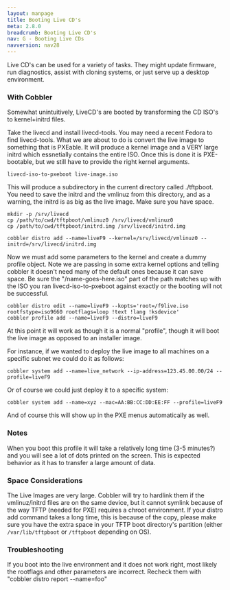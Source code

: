 ```yaml
---
layout: manpage
title: Booting Live CD's
meta: 2.8.0
breadcrumb: Booting Live CD's
nav: G - Booting Live CDs
navversion: nav28
---
```


Live CD's can be used for a variety of tasks.  They might update firmware, run diagnostics, assist with cloning systems, or just serve up a desktop environment.

### With Cobbler

Somewhat unintuitively, LiveCD's are booted by transforming the CD ISO's to kernel+initrd files.

Take the livecd and install livecd-tools.  You may need a recent Fedora to find livecd-tools.  What we are about to do is convert the live image to something that is PXEable.  It will produce a kernel image and a VERY large initrd which essnetially contains the entire ISO.  Once this is done it is PXE-bootable, but we still have to provide the right kernel arguments.

    livecd-iso-to-pxeboot live-image.iso


This will produce a subdirectory in the current directory called ./tftpboot.  You need to save the initrd and the vmlinuz from this directory, and as a warning, the initrd is as big as the live image.  Make sure you have space.



    mkdir -p /srv/livecd
    cp /path/to/cwd/tftpboot/vmlinuz0 /srv/livecd/vmlinuz0
    cp /path/to/cwd/tftpboot/initrd.img /srv/livecd/initrd.img

    cobbler distro add --name=liveF9 --kernel=/srv/livecd/vmlinuz0 --initrd=/srv/livecd/initrd.img


Now we must add some parameters to the kernel and create a dummy profile object.  Note we are passing in some extra kernel options and telling cobbler it doesn't need many of the default ones because it can save space.  Be sure the "/name-goes-here.iso" part of the path matches up with the ISO you ran livecd-iso-to-pxeboot against exactly or the booting will not be successful.

    cobbler distro edit --name=liveF9 --kopts='root=/f9live.iso rootfstype=iso9660 rootflags=loop !text !lang !ksdevice'
    cobbler profile add --name=liveF9 --distro=liveF9

At this point it will work as though it is a normal "profile", though it will boot the live image as opposed to an installer image.

For instance, if we wanted to deploy the live image to all machines on a specific subnet we could do it as follows:

    cobbler system add --name=live_network --ip-address=123.45.00.00/24 --profile=liveF9

Or of course we could just deploy it to a specific system:

    cobbler system add --name=xyz --mac=AA:BB:CC:DD:EE:FF --profile=liveF9

And of course this will show up in the PXE menus automatically as well.

### Notes

When you boot this profile it will take a relatively long time (3-5 minutes?) and you will see a lot of dots printed on the screen.  This is expected behavior as it has to transfer a large amount of data.

### Space Considerations

The Live Images are very large.  Cobbler will try to hardlink them if the vmlinuz/initrd files are on the same device, but it cannot symlink because of the way TFTP (needed for PXE) requires a chroot environment.  If your distro add command takes a long time, this is because of the copy, please make sure you have the extra space in your TFTP boot directory's partition (either `/var/lib/tftpboot` or `/tftpboot` depending on OS).

### Troubleshooting

If you boot into the live environment and it does not work right, most likely the rootflags and other parameters are incorrect.   Recheck them with "cobbler distro report --name=foo"
